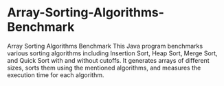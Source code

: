 # Array-Sorting-Algorithms-Benchmark
 Array Sorting Algorithms Benchmark This Java program benchmarks various sorting algorithms including Insertion Sort, Heap Sort, Merge Sort, and Quick Sort with and without cutoffs. It generates arrays of different sizes, sorts them using the mentioned algorithms, and measures the execution time for each algorithm.
